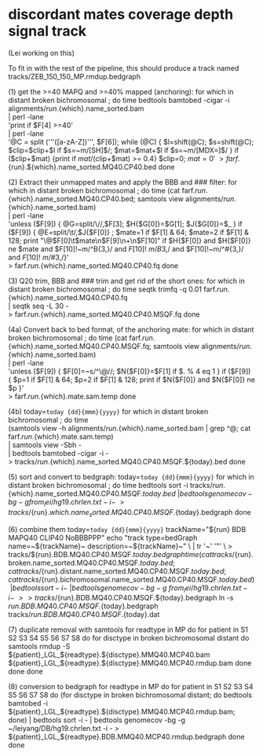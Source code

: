 # discordant mates coverage depth signal track

(Lei working on this)

To fit in with the rest of the pipeline, this should
produce a track named tracks/ZEB_150_150_MP.rmdup.bedgraph

(1) get the >=40 MAPQ and >=40% mapped (anchoring):
    for which in distant broken bichromosomal ; do
        time bedtools bamtobed -cigar -i alignments/${run}.${which}.name_sorted.bam \
          | perl -lane \
            'print if $F[4] >=40' \
          | perl -lane \
            '@C = split ('\''([a-zA-Z])'\'', $F[6]);
             while (@C)
               {
               $l=shift(@C);
               $s=shift(@C);
               $clip=$clip+$l if $s=~m/[SH]$/;
               $mat=$mat+$l if $s=~m/[MDX=]$/
               }
             if ($clip+$mat)
               {print if $mat/($clip+$mat) >= 0.4}
             $clip=0;
             $mat=0' \
          > farf.${run}.${which}.name_sorted.MQ40.CP40.bed
        done

(2) Extract their unmapped mates and apply the BBB and ### filter:
    for which in distant broken bichromosomal ; do
        time (cat farf.${run}.${which}.name_sorted.MQ40.CP40.bed;
              samtools view alignments/${run}.${which}.name_sorted.bam) \
          | perl -lane \
            'unless ($F[9])
               {
               @G=split/\//,$F[3];
               $H{$G[0]}=$G[1];
               $J{$G[0]}=$_
               }
             if ($F[9])
               {
               @E=split/\t/,$J{$F[0]} ;
               $mate=1 if $F[1] & 64;
               $mate=2 if $F[1] & 128;
               print "\@$F[0]\t$mate\n$F[9]\n\+\n$F[10]"
                 if $H{$F[0]}
                 and $H{$F[0]} ne $mate
                 and $F[10]!~m/^B{3,}/
                 and $F[10]!~m/B{3,}$/
                 and $F[10]!~m/^\#{3,}/
                 and $F[10]!~m/\#{3,}$/}' \
          > farf.${run}.${which}.name_sorted.MQ40.CP40.fq
        done

(3) Q20 trim, BBB and ### trim and get rid of the short ones:
    for which in distant broken bichromosomal ; do
        time seqtk trimfq -q 0.01 farf.${run}.${which}.name_sorted.MQ40.CP40.fq \
          | seqtk seq -L 30 - \
          > farf.${run}.${which}.name_sorted.MQ40.CP40.MSQF.fq
        done

(4a) Convert back to bed format, of the anchoring mate:
    for which in distant broken bichromosomal ; do
        time (cat farf.${run}.${which}.name_sorted.MQ40.CP40.MSQF.fq;
              samtools view alignments/${run}.${which}.name_sorted.bam) \
          | perl -lane \
            'unless ($F[9])
               {
               $F[0]=~s/^\@//;
               $N{$F[0]}=$F[1] if $. % 4 eq 1
               }
             if ($F[9])
               {
               $p=1 if $F[1] & 64;
               $p=2 if $F[1] & 128;
               print if $N{$F[0]} and $N{$F[0]} ne $p
               }' \
          > farf.${run}.${which}.mate.sam.temp
        done

(4b)
    today=`today {dd}{mmm}{yyyy}`
    for which in distant broken bichromosomal ; do
        time \
          (samtools view -h alignments/${run}.${which}.name_sorted.bam | grep ^@;
           cat farf.${run}.${which}.mate.sam.temp) \
          | samtools view -Sbh - \
          | bedtools bamtobed -cigar -i - \
          > tracks/${run}.${which}.name_sorted.MQ40.CP40.MSQF.${today}.bed
        done

(5) sort and convert to bedgraph:
    today=`today {dd}{mmm}{yyyy}`
    for which in distant broken bichromosomal ; do
        time bedtools sort -i tracks/${run}.${which}.name_sorted.MQ40.CP40.MSQF.${today}.bed \
          | bedtools genomecov -bg -g from_lei/hg19.chrlen.txt -i - \
          > tracks/${run}.${which}.name_sorted.MQ40.CP40.MSQF.${today}.bedgraph
        done

(6) combine them
    today=`today {dd}{mmm}{yyyy}`
    trackName="${run} BDB MAPQ40 CLIP40 NoBBBPPP"
    echo "track type=bedGraph name=~${trackName}~ description=~${trackName}~" \
      | tr '~' '"' \
      > tracks/${run}.BDB.MQ40.CP40.MSQF.${today}.bedgraph
    time (cat tracks/${run}.broken.name_sorted.MQ40.CP40.MSQF.${today}.bed;
          cat tracks/${run}.distant.name_sorted.MQ40.CP40.MSQF.${today}.bed;
          cat tracks/${run}.bichromosomal.name_sorted.MQ40.CP40.MSQF.${today}.bed) \
      | bedtools sort -i - \
      | bedtools genomecov -bg -g \
          from_lei/hg19.chrlen.txt -i - \
      >> tracks/${run}.BDB.MQ40.CP40.MSQF.${today}.bedgraph
    ln -s        ${run}.BDB.MQ40.CP40.MSQF.${today}.bedgraph \
          tracks/${run}.BDB.MQ40.CP40.MSQF.${today}.dat

(7) duplicate removal with samtools
    for readtype in MP
      do
      for patient in S1 S2 S3 S4 S5 S6 S7 S8
        do
        for disctype in broken bichromosomal distant
          do
          samtools rmdup -S ${patient}_LGL_${readtype}.${disctype}.MMQ40.MCP40.bam ${patient}_LGL_${readtype}.${disctype}.MMQ40.MCP40.rmdup.bam
          done
        done
      done
    
    
(8) conversion to bedgraph
    for readtype in MP
      do
      for patient in S1 S2 S3 S4 S5 S6 S7 S8
        do
        (for disctype in broken bichromosomal distant; do bedtools bamtobed -i ${patient}_LGL_${readtype}.${disctype}.MMQ40.MCP40.rmdup.bam; done) | bedtools sort -i - | bedtools genomecov -bg -g ~/leiyang/DB/hg19.chrlen.txt -i - > ${patient}_LGL_${readtype}.BDB.MMQ40.MCP40.rmdup.bedgraph
        done
      done


